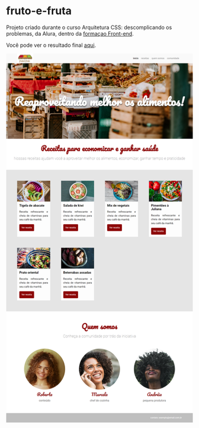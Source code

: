 # fruto-e-fruta

Projeto criado durante o curso Arquitetura CSS: descomplicando os problemas, da Alura, dentro da [formaçao Front-end](https://cursos.alura.com.br/formacao-front-end).

Você pode ver o resultado final [aqui](https://github.com/JessicaLorenzon/fruta-e-fruto).

![fruta-e-fruto](fruta-e-fruto.png)
